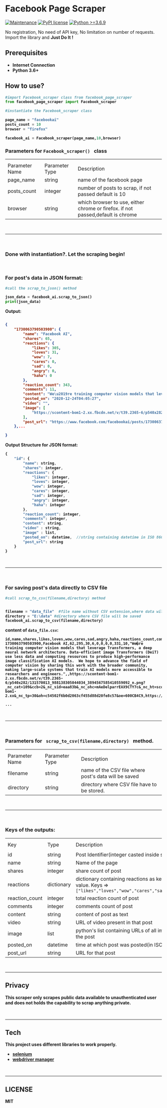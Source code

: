 <h1> Facebook Page Scraper </h1>

[![Maintenance](https://img.shields.io/badge/Maintained-Yes-green.svg)](https://GitHub.com/Naereen/StrapDown.js/graphs/commit-activity)
[![PyPI license](https://img.shields.io/pypi/l/ansicolortags.svg)](https://pypi.python.org/pypi/ansicolortags/) [![Python >=3.6.9](https://img.shields.io/badge/python-3.6+-blue.svg)](https://www.python.org/downloads/release/python-360/)

<p> No registration, No need of API key, No limitation on number of requests. Import the library and <b> Just Do It !<b> </p>

<h2> Prerequisites </h2>

- Internet Connection
- Python 3.6+

<h2> How to use? </h2>



```python
#import Facebook_scraper class from facebook_page_scraper
from facebook_page_scraper import Facebook_scraper

#instantiate the Facebook_scraper class

page_name = "facebookai"
posts_count = 10
browser = "firefox"

facebook_ai = Facebook_scraper(page_name,10,browser)

```

<h3> Parameters for  <code>Facebook_scraper() </code> class </h3>
<table>
<th>
<tr>
<td> Parameter Name </td>
<td> Parameter Type </td>
<td> Description </td>
</tr>
</th>

<tr>
<td>
page_name
</td>
<td>
string
</td>
<td>
name of the facebook page
</td>
</tr>

<tr>
<td>
posts_count
</td>
<td>
integer
</td>
<td>
number of posts to scrap, if not passed default is 10
</td>
</tr>

<tr>
<td>
browser
</td>
<td>
string
</td>
<td>
which browser to use, either chrome or firefox. if not passed,default is chrome
</td>
</tr>

</table>
<br>
<hr>
<br>

<h3> Done with instantiation?. <b>Let the scraping begin!</b> </h3>
<br

>
<h3> For post's data in <b>JSON</b> format:</h3>

```python
#call the scrap_to_json() method

json_data = facebook_ai.scrap_to_json()
print(json_data)

```
Output:
```json

{
    "1730063790503900": {
        "name": "Facebook AI",
        "shares": 65,
        "reactions": {
            "likes": 305,
            "loves": 31,
            "wow": 7,
            "cares": 0,
            "sad": 0,
            "angry": 0,
            "haha": 0
        },
        "reaction_count": 343,
        "comments": 11,
        "content": "We\u2019re training computer vision models that leverage Transformers, a deep neural network architecture. Data-efficient image Transformers (DeiT) use less data and computing resources to produce high-performance image classification AI models.  We hope to advance the field of computer vision by sharing this work with the broader community, making large-scale systems that train AI models more accessible to researchers and engineers.",
        "posted_on": "2020-12-24T04:05:27",
        "video": "",
        "image": [
            "https://scontent-bom1-2.xx.fbcdn.net/v/t39.2365-6/p540x282/131570013_988138305044034_3894567585410559092_n.png?_nc_cat=109&ccb=2&_nc_sid=eaa83b&_nc_ohc=mAeDelparrEAX-3Mk7E&_nc_ht=scontent-bom1-2.xx&_nc_tp=30&oh=3fedb0e3cea6ad6f934ca20f77bec624&oe=600CB4C9"
        ],
        "post_url": "https://www.facebook.com/facebookai/posts/1730063790503900"
    },...

}


```
Output Structure for JSON format:


``` javascript
{
    "id": {
        "name": string,    
        "shares": integer,
        "reactions": {
            "likes": integer,
            "loves": integer,
            "wow": integer,
            "cares": integer,
            "sad": integer,
            "angry": integer,
            "haha": integer
        },
        "reaction_count": integer,
        "comments": integer,
        "content": string,
        "video" : string,
        "image" : list,
        "posted_on": datetime,  //string containing datetime in ISO 8601
        "post_url": string
    }
}

```

<br>
<hr>
<br>

<h3> For saving post's data directly to <b>CSV</b> file</h3>

``` python
#call scrap_to_csv(filename,directory) method


filename = "data_file"  #file name without CSV extension,where data will be saved
directory = "E:\data" #directory where CSV file will be saved
facebook_ai.scrap_to_csv(filename,directory)

```

content of ```data_file.csv```:
```csv
id,name,shares,likes,loves,wow,cares,sad,angry,haha,reactions_count,comments,content,video,image,post_url
1730063790503900,Facebook AI,62,295,30,6,0,0,0,0,331,10,"We�re training computer vision models that leverage Transformers, a deep neural network architecture. Data-efficient image Transformers (DeiT) use less data and computing resources to produce high-performance image classification AI models.  We hope to advance the field of computer vision by sharing this work with the broader community, making large-scale systems that train AI models more accessible to researchers and engineers.",,https://scontent-bom1-2.xx.fbcdn.net/v/t39.2365-6/p540x282/131570013_988138305044034_3894567585410559092_n.png?_nc_cat=109&ccb=2&_nc_sid=eaa83b&_nc_ohc=mAeDelparrEAX9CTY7c&_nc_ht=scontent-bom1-2.xx&_nc_tp=30&oh=c54502f6b0d2063cf455d88d20fe8c57&oe=600CB4C9,https://www.facebook.com/facebookai/posts/1730063790503900

...
```

<br>

<hr>
<br>

<h3> Parameters for  <code> scrap_to_csv(filename,directory) </code> method. </h3>

<table>
<th>
<tr>
<td> Parameter Name </td>
<td> Parameter Type </td>
<td> Description </td>
</tr>
</th>

<tr>
<td>
filename
</td>
<td>
string
</td>

<td>
name of the CSV file where post's data will be saved
</td>

</tr>

<tr>
<td>
directory
</td>
<td>
string
</td>

<td>
directory where CSV file have to be stored.
</td>

</tr>

</table>

<br>
<hr>
<br>



<h3>Keys of the outputs:</h3>
<table>
<th>
<tr>

<td>
Key
</td>



<td>
Type
</td>

<td>
Description
</td>

<tr>
</th>


<td>
<tr>

<td>
id
</td>
<td>
string
</td>
<td>
Post Identifier(integer casted inside string)
</td>
</tr>

</td>

<tr>
<td>
name
</td>
<td>
string
</td>
<td>
Name of the page
</td>
</tr>

<tr>
<td>
shares
</td>
<td>
integer
</td>
<td>
share count of post
</td>
</tr>

<tr>
<td>
reactions
</td>
<td>
dictionary
</td>
<td>
dictionary containing reactions as keys and its count as value. Keys => <code> ["likes","loves","wow","cares","sad","angry","haha"] </code> 
</td>
</tr>

<tr>
<td>
reaction_count
</td>
<td>
integer
</td>
<td>
total reaction count of post
</td>
</tr>


<tr>
<td>
comments
</td>
<td>
integer
</td>
<td>
comments count of post
</td>
</tr>

<tr>
<td>
content
</td>
<td>
 string
</td>
<td>
content of post as text
</td>
</tr>

<tr>
<td>
video
</td>
<td>
 string
</td>
<td>
URL of video present in that post
</td>
</tr>


<tr>
<td>
image
</td>
<td>
 list
</td>
<td>
python's list containing URLs of all images present in the post
</td>
</tr>

<tr>
<td>
posted_on
</td>
<td>
datetime
</td>
<td>
time at which post was posted(in ISO 8601 format)
</td>
</tr>

<tr>
<td>
post_url
</td>
<td>
string
</td>
<td>
URL for that post
</td>
</tr>


</table>
<br>
<hr>
<h2> Privacy </h2>

<p> This scraper only scrapes public data available to unauthenticated user and does not holds the capability to scrap anything private. </p>

<br>
<hr>
<h2> Tech </h2>
<p>This project uses different libraries to work properly.</p>
<ul>
<li> <a href="https://www.selenium.dev/">selenium</a>
<li> <a href="https://pypi.org/project/webdriver-manager/">webdriver manager</a>
</ul>
<br>
<hr>


<h2> LICENSE </h2>
MIT